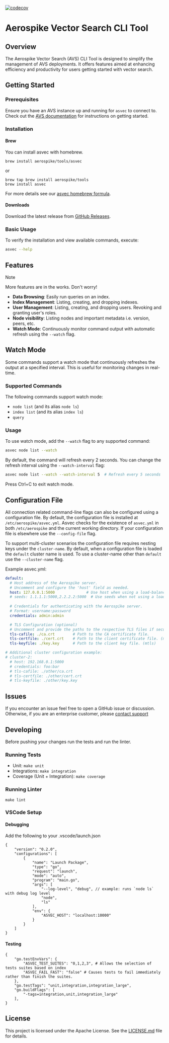 [![codecov](https://codecov.io/gh/aerospike/asvec/graph/badge.svg?token=14G1LIEP2Q)](https://codecov.io/gh/aerospike/asvec)

# Aerospike Vector Search CLI Tool

## Overview

The Aerospike Vector Search (AVS) CLI Tool is designed to simplify the
management of AVS deployments. It offers features aimed at enhancing
efficiency and productivity for users getting started with vector search.

## Getting Started

### Prerequisites

Ensure you have an AVS instance up and running for `asvec` to connect to.
Check out the [AVS documentation](https://aerospike.com/docs/vector) for
instructions on getting started.

### Installation

#### Brew

You can install asvec with homebrew.
```shell
brew install aerospike/tools/asvec
```
or
```shell
brew tap brew install aerospike/tools
brew install asvec
```

For more details see our [asvec homebrew formula](https://github.com/aerospike/homebrew-tools/blob/main/asvec.md).

#### Downloads

Download the latest release from [GitHub Releases](https://github.com/aerospike/asvec/releases).

### Basic Usage

To verify the installation and view available commands, execute:
```bash 
asvec --help
```

## Features

> [!NOTE]
> More features are in the works. Don't worry!

- **Data Browsing**: Easily run queries on an index.
- **Index Management**: Listing, creating, and dropping indexes.
- **User Management**: Listing, creating, and dropping users. Revoking and
  granting user's roles.
- **Node visibility**: Listing nodes and important metadata i.e. version, peers,
  etc.
- **Watch Mode**: Continuously monitor command output with automatic refresh using the `--watch` flag.

## Watch Mode

Some commands support a watch mode that continuously refreshes the output at a specified interval. This is useful for monitoring changes in real-time.

### Supported Commands

The following commands support watch mode:

- `node list` (and its alias `node ls`)
- `index list` (and its alias `index ls`)
- `query`

### Usage

To use watch mode, add the `--watch` flag to any supported command:

```bash
asvec node list --watch
```

By default, the command will refresh every 2 seconds. You can change the refresh interval using the `--watch-interval` flag:

```bash
asvec node list --watch --watch-interval 5  # Refresh every 5 seconds
```

Press Ctrl+C to exit watch mode.

## Configuration File
All connection related command-line flags can also be configured using a
configuration file. By default, the configuration file is installed at
`/etc/aerospike/asvec.yml`. Asvec checks for the existence of `asvec.yml` in
both `/etc/aerospike` and the current working directory. If your configuration
file is elsewhere use the `--config-file` flag.

To support multi-cluster scenarios the configuration file requires nesting keys
under the `cluster-name`. By default, when a configuration file is loaded the
`default` cluster name is used. To use a cluster-name other than `default` use
the `--cluster-name` flag.

Example asvec.yml:

```yaml
default:
  # Host address of the Aerospike server.
  # Uncomment and configure the 'host' field as needed.
  host: 127.0.0.1:5000              # Use host when using a load-balancer
  # seeds: 1.1.1.1:5000,2.2.2.2:5000  # Use seeds when not using a load-balancer
  
  # Credentials for authenticating with the Aerospike server.
  # Format: username:password
  credentials: admin:admin

  # TLS Configuration (optional)
  # Uncomment and provide the paths to the respective TLS files if secure communication is required.
  tls-cafile: ./ca.crt        # Path to the CA certificate file.
  tls-certfile: ./cert.crt    # Path to the client certificate file. (mtls)
  tls-keyfile: ./key.key      # Path to the client key file. (mtls)

# Additional cluster configuration example:
# cluster-2:
  # host: 192.168.0.1:5000
  # credentials: foo:bar
  # tls-cafile: ./other/ca.crt
  # tls-certfile: ./other/cert.crt
  # tls-keyfile: ./other/key.key
```

## Issues

If you encounter an issue feel free to open a GitHub issue or discussion.
Otherwise, if you are an enterprise customer, please [contact support](https://aerospike.com/support/)

## Developing
Before pushing your changes run the tests and run the linter.

### Running Tests
- Unit: `make unit`
- Integrations: `make integration`
- Coverage (Unit + Integration): `make coverage`

### Running Linter
`make lint`

### VSCode Setup
#### Debugging
Add the following to your .vscode/launch.json
```
{
    "version": "0.2.0",
    "configurations": [
        {
            "name": "Launch Package",
            "type": "go",
            "request": "launch",
            "mode": "auto",
            "program": "main.go",
            "args": [
                "--log-level", "debug", // example: runs `node ls` with debug log level
                "node",
                "ls"
            ],
            "env": {
                "ASVEC_HOST": "localhost:10000"
            }
        }
    ]
}
```

#### Testing
```
{
    "go.testEnvVars": {
        "ASVEC_TEST_SUITES": "0,1,2,3", # Allows the selection of tests suites based on index
        "ASVEC_FAIL_FAST": "false" # Causes tests to fail immediately rather than finish the suites.
    },
    "go.testTags": "unit,integration,integration_large", 
    "go.buildFlags": [
        "-tags=integration,unit,integration_large"
    ],
}
```

## License

This project is licensed under the Apache License. See the
[LICENSE.md](./LICENSE) file for details.